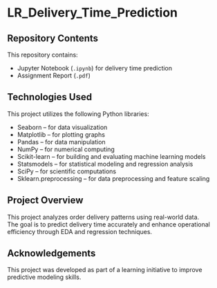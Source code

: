 # LR_Delivery_Time_Prediction

## Repository Contents  
This repository contains:  
- Jupyter Notebook (`.ipynb`) for delivery time prediction  
- Assignment Report (`.pdf`)   

## Technologies Used  
This project utilizes the following Python libraries:  
- Seaborn – for data visualization  
- Matplotlib – for plotting graphs  
- Pandas – for data manipulation  
- NumPy – for numerical computing  
- Scikit-learn – for building and evaluating machine learning models  
- Statsmodels – for statistical modeling and regression analysis  
- SciPy – for scientific computations  
- Sklearn.preprocessing – for data preprocessing and feature scaling  

## Project Overview  
This project analyzes order delivery patterns using real-world data.  
The goal is to predict delivery time accurately and enhance operational efficiency through EDA and regression techniques.  

## Acknowledgements  
This project was developed as part of a learning initiative to improve predictive modeling skills.  
